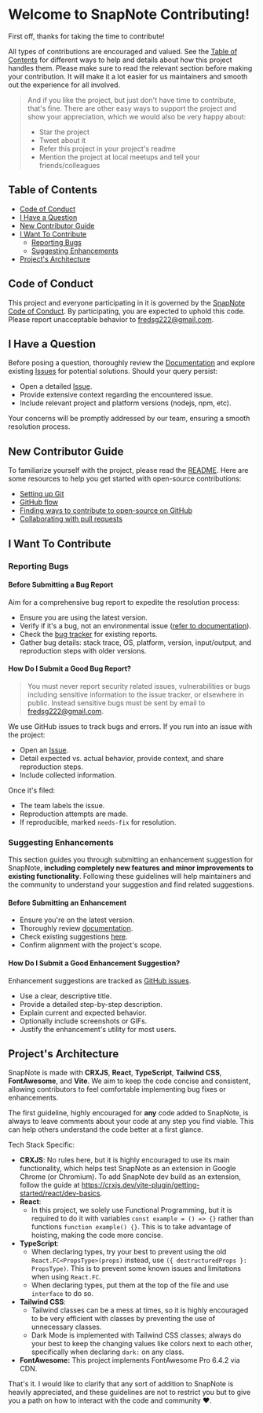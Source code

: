 <h1>Welcome to SnapNote Contributing!</h1>

First off, thanks for taking the time to contribute!

All types of contributions are encouraged and valued. See the [Table of Contents](#table-of-contents) for different ways to help and details about how this project handles them. Please make sure to read the relevant section before making your contribution. It will make it a lot easier for us maintainers and smooth out the experience for all involved.

> And if you like the project, but just don't have time to contribute, that's fine. There are other easy ways to support the project and show your appreciation, which we would also be very happy about:
> - Star the project
> - Tweet about it
> - Refer this project in your project's readme
> - Mention the project at local meetups and tell your friends/colleagues

## Table of Contents

- [Code of Conduct](#code-of-conduct)
- [I Have a Question](#i-have-a-question)
- [New Contributor Guide](#new-contributor-guide)
- [I Want To Contribute](#i-want-to-contribute)
  - [Reporting Bugs](#reporting-bugs)
  - [Suggesting Enhancements](#suggesting-enhancements)
- [Project's Architecture](#projects-architecture)

## Code of Conduct
This project and everyone participating in it is governed by the [SnapNote Code of Conduct](CODE_OF_CONDUCT.md). 
By participating, you are expected to uphold this code. Please report unacceptable behavior to <fredsg222@gmail.com>.

## I Have a Question

Before posing a question, thoroughly review the [Documentation](https://github.com/fred-gutierrez/SnapNote/blob/main/README.md) and explore existing [Issues](https://github.com/fred-gutierrez/SnapNote/issues) for potential solutions. Should your query persist:

- Open a detailed [Issue](https://github.com/fred-gutierrez/SnapNote/issues/new).
- Provide extensive context regarding the encountered issue.
- Include relevant project and platform versions (nodejs, npm, etc).

Your concerns will be promptly addressed by our team, ensuring a smooth resolution process.

## New Contributor Guide

To familiarize yourself with the project, please read the [README](README.md). Here are some resources to help you get started with open-source contributions:

- [Setting up Git](https://docs.github.com/en/get-started/quickstart/set-up-git)
- [GitHub flow](https://docs.github.com/en/get-started/quickstart/github-flow)
- [Finding ways to contribute to open-source on GitHub](https://docs.github.com/en/get-started/exploring-projects-on-github/finding-ways-to-contribute-to-open-source-on-github)
- [Collaborating with pull requests](https://docs.github.com/en/github/collaborating-with-pull-requests)

## I Want To Contribute

### Reporting Bugs

#### Before Submitting a Bug Report

Aim for a comprehensive bug report to expedite the resolution process:

- Ensure you are using the latest version.
- Verify if it's a bug, not an environmental issue ([refer to documentation](https://github.com/fred-gutierrez/SnapNote/blob/main/README.md)).
- Check the [bug tracker](https://github.com/fred-gutierrez/SnapNote/issues/) for existing reports.
- Gather bug details: stack trace, OS, platform, version, input/output, and reproduction steps with older versions.

#### How Do I Submit a Good Bug Report?

> You must never report security related issues, vulnerabilities or bugs including sensitive information to the issue tracker, or elsewhere in public. Instead sensitive bugs must be sent by email to <fredsg222@gmail.com>.

We use GitHub issues to track bugs and errors. If you run into an issue with the project:

- Open an [Issue](https://github.com/fred-gutierrez/SnapNote/issues/new).
- Detail expected vs. actual behavior, provide context, and share reproduction steps.
- Include collected information.

Once it's filed:

- The team labels the issue.
- Reproduction attempts are made.
- If reproducible, marked `needs-fix` for resolution.

### Suggesting Enhancements

This section guides you through submitting an enhancement suggestion for SnapNote, **including completely new features and minor improvements to existing functionality**. Following these guidelines will help maintainers and the community to understand your suggestion and find related suggestions.

#### Before Submitting an Enhancement

- Ensure you're on the latest version.
- Thoroughly review [documentation](README.md).
- Check existing suggestions [here](https://github.com/fred-gutierrez/SnapNote/issues/).
- Confirm alignment with the project's scope.

#### How Do I Submit a Good Enhancement Suggestion?

Enhancement suggestions are tracked as [GitHub issues](https://github.com/fred-gutierrez/SnapNote/issues/).

- Use a clear, descriptive title.
- Provide a detailed step-by-step description.
- Explain current and expected behavior.
- Optionally include screenshots or GIFs.
- Justify the enhancement's utility for most users.

## Project's Architecture

SnapNote is made with **CRXJS**, **React**, **TypeScript**, **Tailwind CSS**, **FontAwesome**, and **Vite**. We aim to keep the code concise and consistent, allowing contributors to feel comfortable implementing bug fixes or enhancements.

The first guideline, highly encouraged for **any** code added to SnapNote, is always to leave comments about your code at any step you find viable. This can help others understand the code better at a first glance.

Tech Stack Specific:

- **CRXJS**: No rules here, but it is highly encouraged to use its main functionality, which helps test SnapNote as an extension in Google Chrome (or Chromium). To add SnapNote dev build as an extension, follow the guide at https://crxjs.dev/vite-plugin/getting-started/react/dev-basics.
- **React**:
    *  In this project, we solely use Functional Programming, but it is required to do it with variables `const example = () => {}` rather than functions `function example() {}`. This is to take advantage of hoisting, making the code more concise.
- **TypeScript**:
    *  When declaring types, try your best to prevent using the old `React.FC<PropsType>(props)` instead, use `({ destructuredProps }: PropsType)`. This is to prevent some known issues and limitations when using `React.FC`.
    *   When declaring types, put them at the top of the file and use `interface` to do so.
- **Tailwind CSS**:
    *   Tailwind classes can be a mess at times, so it is highly encouraged to be very efficient with classes by preventing the use of unnecessary classes.
    *   Dark Mode is implemented with Tailwind CSS classes; always do your best to keep the changing values like colors next to each other, specifically when declaring `dark:` on any class.
- **FontAwesome:** This project implements FontAwesome Pro 6.4.2 via CDN.

That's it. I would like to clarify that any sort of addition to SnapNote is heavily appreciated, and these guidelines are not to restrict you but to give you a path on how to interact with the code and community ❤️.
